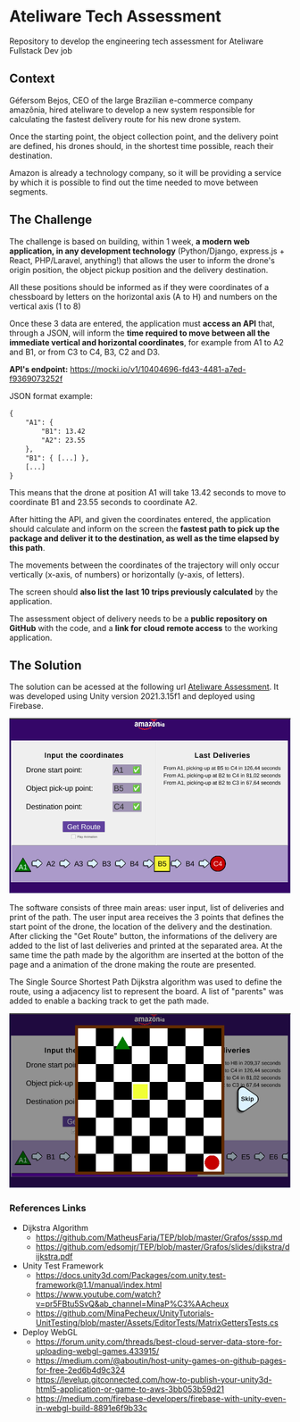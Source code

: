 # Ateliware Tech Assessment

Repository to develop the engineering tech assessment for Ateliware Fullstack Dev job

## Context

Géfersom Bejos, CEO of the large Brazilian e-commerce company amazônia, hired ateliware to develop a new system responsible for calculating the fastest delivery route for his new drone system.

Once the starting point, the object collection point, and the delivery point are defined, his drones should, in the shortest time possible, reach their destination.

Amazon is already a technology company, so it will be providing a service by which it is possible to find out the time needed to move between segments.

## The Challenge

The challenge is based on building, within 1 week, **a modern web application, in any development technology** (Python/Django, express.js + React, PHP/Laravel, anything!) that allows the user to inform the drone's origin position, the object pickup position and the delivery destination.

All these positions should be informed as if they were coordinates of a chessboard by letters on the horizontal axis (A to H) and numbers on the vertical axis (1 to 8)

Once these 3 data are entered, the application must **access an API** that, through a JSON, will inform the **time required to move between all the immediate vertical and horizontal coordinates**, for example from A1 to A2 and B1, or from C3 to C4, B3, C2 and D3.

**API's endpoint:** https://mocki.io/v1/10404696-fd43-4481-a7ed-f9369073252f

JSON format example:

```
{
    "A1": {
        "B1": 13.42
        "A2": 23.55
    },
    "B1": { [...] },
    [...]
}
```

This means that the drone at position A1 will take 13.42 seconds to move to coordinate B1 and 23.55 seconds to coordinate A2.

After hitting the API, and given the coordinates entered, the application should calculate and inform on the screen the **fastest path to pick up the package and deliver it to the destination, as well as the time elapsed by this path**.

The movements between the coordinates of the trajectory will only occur vertically (x-axis, of numbers) or horizontally (y-axis, of letters).

The screen should **also list the last 10 trips previously calculated** by the application.

The assessment object of delivery needs to be a **public repository on GitHub** with the code, and a **link for cloud remote access** to the working application.

## The Solution

The solution can be acessed at the following url [Ateliware Assessment](https://ateliwareassessment.web.app/). It was developed using Unity version 2021.3.15f1 and deployed using Firebase. 

![Running application](/Images/running.png)

The software consists of three main areas: user input, list of deliveries and print of the path. The user input area receives the 3 points that defines the start point of the drone, the location of the delivery and the destination. After clicking the "Get Route" button, the informations of the delivery are added to the list of last deliveries and printed at the separated area. At the same time the path made by the algorithm are inserted at the botton of the page and a animation of the drone making the route are presented.

The Single Source Shortest Path Dijkstra algorithm was used to define the route, using a adjacency list to represent the board. A list of "parents" was added to enable a backing track to get the path made.

![Drone animation](/Images/pathAnimation.png)

### References Links

- Dijkstra Algorithm
    - https://github.com/MatheusFaria/TEP/blob/master/Grafos/sssp.md
    - https://github.com/edsomjr/TEP/blob/master/Grafos/slides/dijkstra/dijkstra.pdf
- Unity Test Framework
    - https://docs.unity3d.com/Packages/com.unity.test-framework@1.1/manual/index.html
    - https://www.youtube.com/watch?v=pr5FBtu5SvQ&ab_channel=MinaP%C3%AAcheux
    - https://github.com/MinaPecheux/UnityTutorials-UnitTesting/blob/master/Assets/EditorTests/MatrixGettersTests.cs
- Deploy WebGL
    - https://forum.unity.com/threads/best-cloud-server-data-store-for-uploading-webgl-games.433915/
    - https://medium.com/@aboutin/host-unity-games-on-github-pages-for-free-2ed6b4d9c324
    - https://levelup.gitconnected.com/how-to-publish-your-unity3d-html5-application-or-game-to-aws-3bb053b59d21
    - https://medium.com/firebase-developers/firebase-with-unity-even-in-webgl-build-8891e6f9b33c